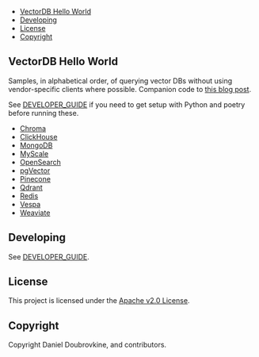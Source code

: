 - [VectorDB Hello World](#vectordb-hello-world)
- [Developing](#developing)
- [License](#license)
- [Copyright](#copyright)

## VectorDB Hello World

Samples, in alphabetical order, of querying vector DBs without using vendor-specific clients where possible. Companion code to [this blog post](https://code.dblock.org/2023/06/16/getting-started-with-vector-dbs-in-python.html). 

See [DEVELOPER_GUIDE](DEVELOPER_GUIDE.md) if you need to get setup with Python and poetry before running these.

* [Chroma](src/chroma/README.md)
* [ClickHouse](src/click_house/README.md)
* [MongoDB](src/mongodb/README.md)
* [MyScale](src/my_scale/README.md)
* [OpenSearch](src/open_search/README.md)
* [pgVector](src/pg_vector/README.md)
* [Pinecone](src/pinecone/README.md)
* [Qdrant](src/qdrant/README.md)
* [Redis](src/redis/README.md)
* [Vespa](src/vespa/README.md)
* [Weaviate](src/weaviate/README.md)

## Developing

See [DEVELOPER_GUIDE](DEVELOPER_GUIDE.md).

## License

This project is licensed under the [Apache v2.0 License](LICENSE.txt).

## Copyright

Copyright Daniel Doubrovkine, and contributors.
